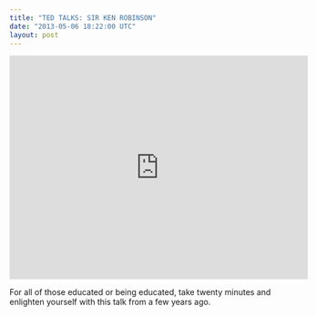 ```yaml
---
title: "TED TALKS: SIR KEN ROBINSON"
date: "2013-05-06 18:22:00 UTC"
layout: post
---
```


<p><iframe frameborder="0" height="393" src="https://www.youtube.com/embed/iG9CE55wbtY?rel=0" width="524"></iframe></p>
<p>For all of those educated or being educated, take twenty minutes and enlighten yourself with this talk from a few years ago.</p>
